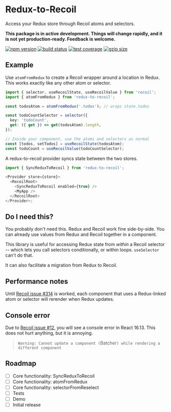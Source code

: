 # Redux-to-Recoil

Access your Redux store through Recoil atoms and selectors.

**This package is in active development. Things will change rapidly, and it is not yet production-ready. Feedback is welcome.**

[![npm version](https://img.shields.io/npm/v/redux-to-recoil.svg)](https://www.npmjs.com/package/redux-to-recoil)
[![build status](https://img.shields.io/travis/com/spautz/redux-to-recoil.svg)](https://travis-ci.com/spautz/redux-to-recoil)
[![test coverage](https://img.shields.io/coveralls/github/spautz/redux-to-recoil.svg)](https://coveralls.io/github/spautz/redux-to-recoil)
[![gzip size](https://img.shields.io/bundlephobia/minzip/redux-to-recoil)](https://bundlephobia.com/result?p=redux-to-recoil)

## Example

Use `atomFromRedux` to create a Recoil wrapper around a location in Redux. This works exactly like any other atom or
selector.

```typescript jsx
import { selector, useRecoilState, useRecoilValue } from 'recoil';
import { atomFromRedux } from 'redux-to-recoil';

const todosAtom = atomFromRedux('.todos'); // wraps state.todos

const todoCountSelector = selector({
  key: 'todoCount',
  get: ({ get }) => get(todosAtom).length,
});

// Inside your component, use the atoms and selectors as normal
const [todos, setTodos] = useRecoilState(todosAtom);
const todoCount = useRecoilValue(todoCountSelector);
```

A redux-to-recoil provider syncs state between the two stores.

```typescript jsx
import { SyncReduxToRecoil } from 'redux-to-recoil';

<Provider store={store}>
  <RecoilRoot>
    <SyncReduxToRecoil enabled={true} />
    <MyApp />
  </RecoilRoot>
</Provider>;
```

## Do I need this?

You probably don't need this. Redux and Recoil work fine side-by-side. You can already use values from Redux and Recoil
together in a component.

This library is useful for accessing Redux state from _within_ a Recoil selector -- which lets you call selectors
conditionally, or within loops. `useSelector` can't do that.

It can also facilitate a migration from Redux to Recoil.

## Performance notes

Until [Recoil issue #314](https://github.com/facebookexperimental/Recoil/issues/314) is worked, each component that
uses a Redux-linked atom or selector will rerender when Redux updates.

## Console error

Due to [Recoil issue #12](https://github.com/facebookexperimental/Recoil/issues/12), you will see a console error in
React 16.13. This does not hurt anything, but it is annoying.

> `Warning: Cannot update a component (`Batcher`) while rendering a different component`

## Roadmap

- [ ] Core functionality: SyncReduxToRecoil
- [ ] Core functionality: atomFromRedux
- [ ] Core functionality: selectorFromReselect
- [ ] Tests
- [ ] Demo
- [ ] Initial release
